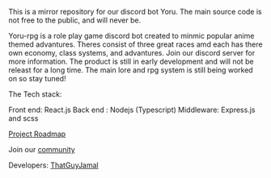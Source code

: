 This is a mirror repository for our discord bot Yoru. The main source code is not free to the public, and will never be.

Yoru-rpg is a role play game discord bot created to minmic popular anime themed advantures. Theres consist of three great races amd each has there own economy, class systems, and advantures. Join our discord server for more information. The product is still in early development and will not be releast for a long time. The main lore and rpg system is still being worked on so stay tuned!

The Tech stack:

Front end: React.js
Back end : Nodejs (Typescript)
Middleware: Express.js and scss

[Project Roadmap](https://github.com/lewd-labs/yoru-mirror/projects/1)

Join our [community](https://discord.com/invite/N79DZsm3m2)

Developers: [ThatGuyJamal](https://github.com/ThatGuyJamal)
